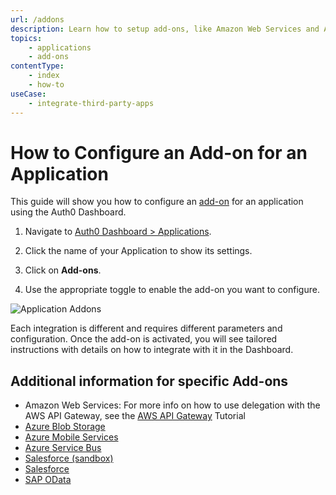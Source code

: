 ```yaml
---
url: /addons
description: Learn how to setup add-ons, like Amazon Web Services and Azure Blob Storage, for an application registered with Auth0.
topics:
    - applications
    - add-ons
contentType: 
    - index
    - how-to
useCase: 
    - integrate-third-party-apps
---
```

# How to Configure an Add-on for an Application

This guide will show you how to configure an [add-on](/applications/concepts/add-ons) for an application using the Auth0 Dashboard.

1. Navigate to [Auth0 Dashboard > Applications](${manage_url}/#/applications).

2. Click the name of your Application to show its settings.

3. Click on **Add-ons**.

4. Use the appropriate toggle to enable the add-on you want to configure.

![Application Addons](/media/addons/manage-addons.png)

Each integration is different and requires different parameters and configuration. Once the add-on is activated, you will see tailored instructions with details on how to integrate with it in the Dashboard.

## Additional information for specific Add-ons

- Amazon Web Services: For more info on how to use delegation with the AWS API Gateway, see the [AWS API Gateway](/integrations/aws-api-gateway/delegation) Tutorial
- [Azure Blob Storage](/addons/azure-blob-storage)
- [Azure Mobile Services](/addons/azure-mobile-services)
- [Azure Service Bus](/addons/azure-sb)
- [Salesforce (sandbox)](/addons/salesforce-sandbox)
- [Salesforce](/addons/salesforce)
- [SAP OData](/addons/sap-odata)
